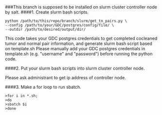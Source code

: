 ###This branch is supposed to be installed on slurm cluster controller node by salt.
####1. Create slurm bash scripts.

```
python /path/to/this/repo/branch/slurm/get_tn_pairs.py \
--config /path/to/your/GDC/postgres/config/file/ \
--outdir /path/to/desired/output/dir/
```

This code takes your GDC postgres credentials to get completed cocleaned tumor and normal pair information, and generate slurm bash script based on template.sh
Please manually add your GDC postgres credentials in template.sh (e.g. "username" and "password") before running the python code.

####2. Put your slurm bash scripts into slurm cluster controller node.

Please ask administrant to get ip address of controller node.

####3. Make a for loop to run sbatch.
```
>for i in *.sh;
>do
>sbatch $i
>done
```
